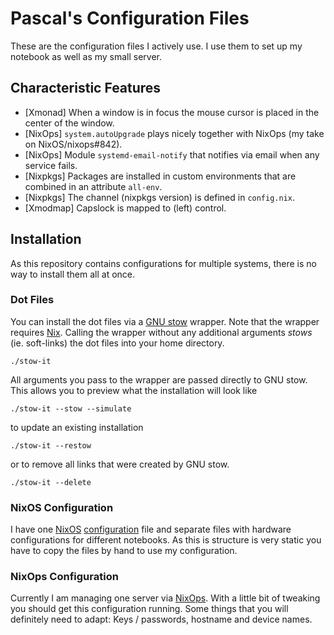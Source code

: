 # Pascal's Configuration Files

These are the configuration files I actively use. I use them to set up my
notebook as well as my small server.

## Characteristic Features

* [Xmonad] When a window is in focus the mouse cursor is placed in the center of the window.
* [NixOps] `system.autoUpgrade` plays nicely together with NixOps (my take on NixOS/nixops#842).
* [NixOps] Module `systemd-email-notify` that notifies via email when any service fails.
* [Nixpkgs] Packages are installed in custom environments that are combined in an attribute `all-env`.
* [Nixpkgs] The channel (nixpkgs version) is defined in `config.nix`.
* [Xmodmap] Capslock is mapped to (left) control.

## Installation

As this repository contains configurations for multiple systems, there is no
way to install them all at once.

### Dot Files

You can install the dot files via a [GNU stow](https://www.gnu.org/software/stow/)
wrapper. Note that the wrapper requires [Nix](https://nixos.org/nix/). Calling the
wrapper without any additional arguments _stows_ (ie. soft-links) the dot files
into your home directory.

``` shell
./stow-it
```

All arguments you pass to the wrapper are passed directly to GNU stow. This allows
you to preview what the installation will look like

``` shell
./stow-it --stow --simulate
```

to update an existing installation

``` shell
./stow-it --restow
```

or to remove all links that were created by GNU stow.

``` shell
./stow-it --delete
```

### NixOS Configuration

I have one [NixOS](https://nixos.org/nixos/) [configuration](nixos/configuration.nix)
file and separate files with hardware configurations for different notebooks. As
this is structure is very static you have to copy the files by hand to use my
configuration.

### NixOps Configuration

Currently I am managing one server via [NixOps](https://nixos.org/nixops/). With a
little bit of tweaking you should get this configuration running. Some things that
you will definitely need to adapt: Keys / passwords, hostname and device names.
